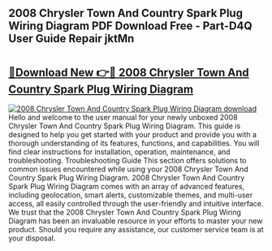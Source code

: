 ## 2008 Chrysler Town And Country Spark Plug Wiring Diagram PDF Download Free - Part-D4Q User Guide Repair jktMn

# <h2><a href="http://dfnrcg.blite.top/?on=2008+Chrysler+Town+And+Country+Spark+Plug+Wiring+Diagram">🔗Download New 👉🔴 2008 Chrysler Town And Country Spark Plug Wiring Diagram</a></h2>

[![2008 Chrysler Town And Country Spark Plug Wiring Diagram download](https://i.imgur.com/lujVjoI.png)](http://dfnrcg.blite.top/?on=2008+Chrysler+Town+And+Country+Spark+Plug+Wiring+Diagram)
Hello and welcome to the user manual for your newly unboxed 2008 Chrysler Town And Country Spark Plug Wiring Diagram. This guide is designed to help you get started with your product and provide you with a thorough understanding of its features, functions, and capabilities. You will find clear instructions for installation, operation, maintenance, and troubleshooting. Troubleshooting Guide This section offers solutions to common issues encountered while using your 2008 Chrysler Town And Country Spark Plug Wiring Diagram. 2008 Chrysler Town And Country Spark Plug Wiring Diagram comes with an array of advanced features, including geolocation, smart alerts, customizable themes, and multi-user access, all easily controlled through the user-friendly and intuitive interface. We trust that the 2008 Chrysler Town And Country Spark Plug Wiring Diagram has been an invaluable resource in your efforts to master your new product. Should you require any assistance, our customer service team is at your disposal.
